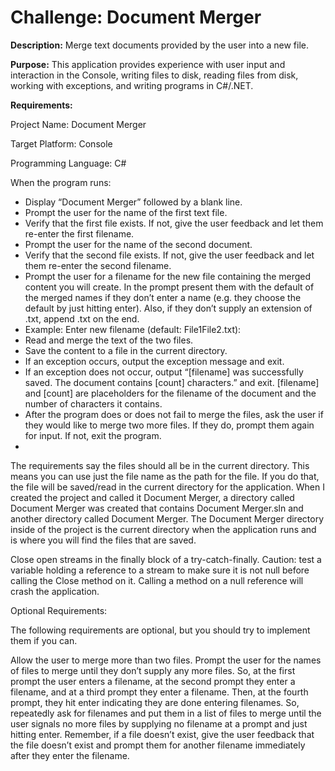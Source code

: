 # **Challenge: Document Merger**

**Description:** Merge text documents provided by the user into a new file.

**Purpose:** This application provides experience with user input and interaction in the Console, writing files to disk, reading files from disk, working with exceptions, and writing programs in C#/.NET.

**Requirements:**

Project Name: Document Merger

Target Platform: Console 

Programming Language: C#



When the program runs:

- Display “Document Merger” followed by a blank line.
- Prompt the user for the name of the first text file.
- Verify that the first file exists. If not, give the user feedback and let them re-enter the first filename.
- Prompt the user for the name of the second document.
- Verify that the second file exists. If not, give the user feedback and let them re-enter the second filename.
- Prompt the user for a filename for the new file containing the merged content you will create. In the prompt present them with the default of the merged names if they don’t enter a name (e.g. they choose the default by just hitting enter). Also, if they don’t supply an extension of .txt, append .txt on the end.
- Example: Enter new filename (default: File1File2.txt):
- Read and merge the text of the two files.
- Save the content to a file in the current directory.
- If an exception occurs, output the exception message and exit.
- If an exception does not occur, output “[filename] was successfully saved. The document contains [count] characters.” and exit. [filename] and [count] are placeholders for the filename of the document and the number of characters it contains.
- After the program does or does not fail to merge the files, ask the user if they would like to merge two more files. If they do, prompt them again for input. If not, exit the program.
- 
The requirements say the files should all be in the current directory. This means you can use just the file name as the path for the file. If you do that, the file will be saved/read in the current directory for the application. When I created the project and called it Document Merger, a directory called Document Merger was created that contains Document Merger.sln and another directory called Document Merger. The Document Merger directory inside of the project is the current directory when the application runs and is where you will find the files that are saved.

Close open streams in the finally block of a try-catch-finally. Caution: test a variable holding a reference to a stream to make sure it is not null before calling the Close method on it. Calling a method on a null reference will crash the application.

Optional Requirements:

The following requirements are optional, but you should try to implement them if you can.

Allow the user to merge more than two files. Prompt the user for the names of files to merge until they don’t supply any more files. So, at the first prompt the user enters a filename, at the second prompt they enter a filename, and at a third prompt they enter a filename. Then, at the fourth prompt, they hit enter indicating they are done entering filenames. So, repeatedly ask for filenames and put them in a list of files to merge until the user signals no more files by supplying no filename at a prompt and just hitting enter. Remember, if a file doesn’t exist, give the user feedback that the file doesn’t exist and prompt them for another filename immediately after they enter the filename.
